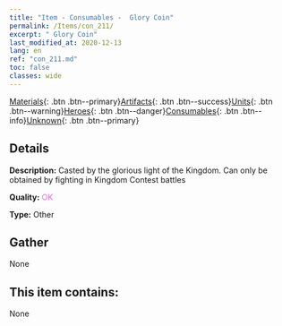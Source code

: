 ```yaml
---
title: "Item - Consumables -  Glory Coin"
permalink: /Items/con_211/
excerpt: " Glory Coin"
last_modified_at: 2020-12-13
lang: en
ref: "con_211.md"
toc: false
classes: wide
---
```

 [Materials](/Items/){: .btn .btn--primary}[Artifacts](/Items/Artifacts/){: .btn .btn--success}[Units](/Items/Units/){: .btn .btn--warning}[Heroes](/Items/Heroes/){: .btn .btn--danger}[Consumables](/Items/Consumables/){: .btn .btn--info}[Unknown](/Items/Unknown/){: .btn .btn--primary}

## Details
 **Description:** Casted by the glorious light of the Kingdom. Can only be obtained by fighting in Kingdom Contest battles

 **Quality:** <span style="color: #DA70D6">OK</span>

 **Type:** Other

## Gather

  None

## This item contains:

  None

